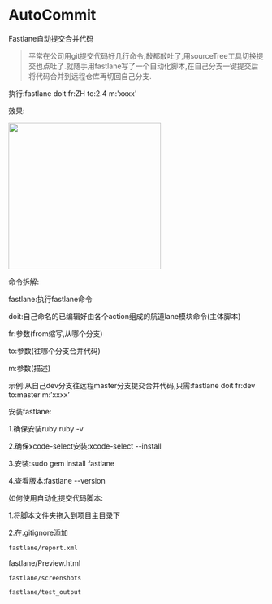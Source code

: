 # AutoCommit
Fastlane自动提交合并代码
>平常在公司用git提交代码好几行命令,敲都敲吐了,用sourceTree工具切换提交也点吐了.就随手用fastlane写了一个自动化脚本,在自己分支一键提交后将代码合并到远程仓库再切回自己分支.

执行:fastlane doit fr:ZH to:2.4 m:'xxxx'

效果:

<img src="http://111.231.87.204/wp-content/uploads/2018/04/Snip20180418_5-300x288.png" alt="" width="300" height="288" class="alignnone size-medium wp-image-62" />

命令拆解:

fastlane:执行fastlane命令

doit:自己命名的已编辑好由各个action组成的航道lane模块命令(主体脚本)

fr:参数(from缩写,从哪个分支)

to:参数(往哪个分支合并代码)

m:参数(描述)

示例:从自己dev分支往远程master分支提交合并代码,只需:fastlane doit fr:dev to:master m:’xxxx’

安装fastlane:

1.确保安装ruby:ruby -v

2.确保xcode-select安装:xcode-select --install

3.安装:sudo gem install fastlane

4.查看版本:fastlane --version

如何使用自动化提交代码脚本:

1.将脚本文件夹拖入到项目主目录下

2.在.gitignore添加

	fastlane/report.xml
  
  fastlane/Preview.html
  
	fastlane/screenshots
  
	fastlane/test_output
